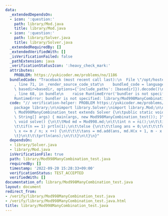 ```yaml
---
data:
  _extendedDependsOn:
  - icon: ':question:'
    path: library/Mod.java
    title: library/Mod.java
  - icon: ':question:'
    path: library/Solver.java
    title: library/Solver.java
  _extendedRequiredBy: []
  _extendedVerifiedWith: []
  _isVerificationFailed: false
  _pathExtension: java
  _verificationStatusIcon: ':heavy_check_mark:'
  attributes:
    PROBLEM: https://yukicoder.me/problems/no/1186
  bundledCode: "Traceback (most recent call last):\n  File \"/opt/hostedtoolcache/Python/3.10.6/x64/lib/python3.10/site-packages/onlinejudge_verify/documentation/build.py\"\
    , line 71, in _render_source_code_stat\n    bundled_code = language.bundle(stat.path,\
    \ basedir=basedir, options={'include_paths': [basedir]}).decode()\n  File \"/opt/hostedtoolcache/Python/3.10.6/x64/lib/python3.10/site-packages/onlinejudge_verify/languages/user_defined.py\"\
    , line 68, in bundle\n    raise RuntimeError('bundler is not specified: {}'.format(str(path)))\n\
    RuntimeError: bundler is not specified: library/Mod998ManyCombination_test.java\n"
  code: "// verification-helper: PROBLEM https://yukicoder.me/problems/no/1186\n\n\
    package library;\n\nimport library.Solver;\nimport library.Mod;\n\npublic class\
    \ Mod998ManyCombination_test extends Solver {\n\tpublic static void main(final\
    \ String[] args) { main(args, new Mod998ManyCombination_test()); }\n\n\tpublic\
    \ void solve() {\n\t\tMod md = Mod998.md;\n\t\tint n = ni();\n\t\tint m = ni();\n\
    \t\tif(n == 1) prtln(1);\n\t\telse {\n\t\t\tlong ans = 0;\n\t\t\tfor(int x = 0;\
    \ x <= m / n; x ++) {\n\t\t\t\tans = md.add(ans, md.H(x + 1, m - x * n));\n\t\t\
    \t}\n\t\t\tprtln(ans);\n\t\t}\n\t}\n}"
  dependsOn:
  - library/Solver.java
  - library/Mod.java
  isVerificationFile: true
  path: library/Mod998ManyCombination_test.java
  requiredBy: []
  timestamp: '2022-09-20 15:28:33+09:00'
  verificationStatus: TEST_ACCEPTED
  verifiedWith: []
documentation_of: library/Mod998ManyCombination_test.java
layout: document
redirect_from:
- /verify/library/Mod998ManyCombination_test.java
- /verify/library/Mod998ManyCombination_test.java.html
title: library/Mod998ManyCombination_test.java
---
```


